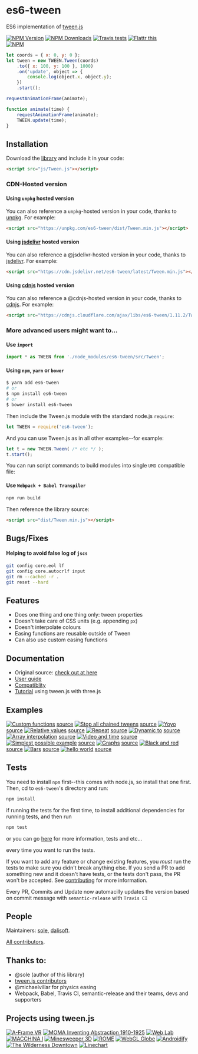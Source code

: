 # es6-tween

ES6 implementation of <a href="https://github.com/tweenjs/tween.js">tween.js</a>

[![NPM Version][npm-image]][npm-url]
[![NPM Downloads][downloads-image]][downloads-url]
[![Travis tests][travis-image]][travis-url]
[![Flattr this][flattr-image]][flattr-url]
<br/>
[![NPM](https://nodei.co/npm/es6-tween.png?downloads=true&stars=true)](https://nodei.co/npm/es6-tween/)

```javascript
let coords = { x: 0, y: 0 };
let tween = new TWEEN.Tween(coords)
	.to({ x: 100, y: 100 }, 1000)
	.on('update', object => {
		console.log(object.x, object.y);
	})
	.start();

requestAnimationFrame(animate);

function animate(time) {
	requestAnimationFrame(animate);
	TWEEN.update(time);
}
```

## Installation

Download the [library](https://raw.githubusercontent.com/tweenjs/es6-tween/master/src/Tween.js) and include it in your code:

```html
<script src="js/Tween.js"></script>
```

### CDN-Hosted version

#### Using `unpkg` hosted version

You can also reference a `unpkg`-hosted version in your code, thanks to <a href="https://unpkg.com/#/">unpkg</a>. For example:

```html
<script src="https://unpkg.com/es6-tween/dist/Tween.min.js"></script>
```

#### Using [jsdelivr](https://github.com/jsdelivr) hosted version

You can also reference a @jsdelivr-hosted version in your code, thanks to [jsdelivr](https://github.com/jsdelivr). For example:

```html
<script src="https://cdn.jsdelivr.net/es6-tween/latest/Tween.min.js"></script>
```

#### Using [cdnjs](https://github.com/cdnjs) hosted version

You can also reference a @cdnjs-hosted version in your code, thanks to [cdnjs](https://github.com/cdnjs). For example:

```html
<script src="https://cdnjs.cloudflare.com/ajax/libs/es6-tween/1.11.2/Tween.min.js"></script>
```


### More advanced users might want to...

#### Use `import`

```javascript
import * as TWEEN from './node_modules/es6-tween/src/Tween';
```

#### Using `npm`, `yarn` or `bower`

```bash
$ yarn add es6-tween
# or
$ npm install es6-tween
# or
$ bower install es6-tween
```

Then include the Tween.js module with the standard node.js `require`:

```javascript
let TWEEN = require('es6-tween');
```

And you can use Tween.js as in all other examples--for example:

```javascript
let t = new TWEEN.Tween( /* etc */ );
t.start();
```

You can run script commands to build modules into single `UMD` compatible file:

#### Use `Webpack + Babel Transpiler`

```bash
npm run build
```

Then reference the library source:

```html
<script src="dist/Tween.min.js"></script>
```

## Bugs/Fixes

#### Helping to avoid false log of `jscs`
```bash
git config core.eol lf
git config core.autocrlf input
git rm --cached -r .
git reset --hard
```

## Features

* Does one thing and one thing only: tween properties
* Doesn't take care of CSS units (e.g. appending `px`)
* Doesn't interpolate colours
* Easing functions are reusable outside of Tween
* Can also use custom easing functions

## Documentation

* Original source: <a href="https://github.com/tweenjs/tween.js">check out at here</a>
* [User guide](./docs/user_guide.md)
* [Compatiblity](./compatibility/comp_support.md)
* [Tutorial](http://learningthreejs.com/blog/2011/08/17/tweenjs-for-smooth-animation/)  using tween.js with three.js

## Examples

[![Custom functions](http://tweenjs.github.io/tween.js/assets/examples/03_graphs.png)](http://tweenjs.github.io/tween.js/examples/12_graphs_custom_functions.html)
[source](./examples/12_graphs_custom_functions.html)
[![Stop all chained tweens](http://tweenjs.github.io/tween.js/assets/examples/11_stop_all_chained_tweens.png)](http://tweenjs.github.io/tween.js/examples/11_stop_all_chained_tweens.html) [source](./examples/11_stop_all_chained_tweens.html)
[![Yoyo](http://tweenjs.github.io/tween.js/assets/examples/10_yoyo.png)](http://tweenjs.github.io/tween.js/examples/10_yoyo.html) [source](./examples/10_yoyo.html)
[![Relative values](http://tweenjs.github.io/tween.js/assets/examples/09_relative.png)](http://tweenjs.github.io/tween.js/examples/09_relative_values.html) [source](./examples/09_relative_values.html)
[![Repeat](http://tweenjs.github.io/tween.js/assets/examples/08_repeat.png)](http://tweenjs.github.io/tween.js/examples/08_repeat.html) [source](./examples/08_repeat.html)
[![Dynamic to](http://tweenjs.github.io/tween.js/assets/examples/07_dynamic_to.png)](http://tweenjs.github.io/tween.js/examples/07_dynamic_to.html) [source](./examples/07_dynamic_to.html)
[![Array interpolation](http://tweenjs.github.io/tween.js/assets/examples/03_graphs.png)](http://tweenjs.github.io/tween.js/examples/06_array_interpolation.html) [source](./examples/06_array_interpolation.html)
[![Video and time](http://tweenjs.github.io/tween.js/assets/examples/06_video_and_time.png)](http://tweenjs.github.io/tween.js/examples/05_video_and_time.html) [source](./examples/05_video_and_time.html)
[![Simplest possible example](http://tweenjs.github.io/tween.js/assets/examples/04_simplest.png)](http://tweenjs.github.io/tween.js/examples/04_simplest.html) [source](./examples/04_simplest.html)
[![Graphs](http://tweenjs.github.io/tween.js/assets/examples/03_graphs.png)](http://tweenjs.github.io/tween.js/examples/03_graphs.html) [source](./examples/03_graphs.html)
[![Black and red](http://tweenjs.github.io/tween.js/assets/examples/02_black_and_red.png)](http://tweenjs.github.io/tween.js/examples/02_black_and_red.html) [source](./examples/02_black_and_red.html)
[![Bars](http://tweenjs.github.io/tween.js/assets/examples/01_bars.png)](http://tweenjs.github.io/tween.js/examples/01_bars.html) [source](./examples/01_bars.html)
[![hello world](http://tweenjs.github.io/tween.js/assets/examples/00_hello_world.png)](http://tweenjs.github.io/tween.js/examples/00_hello_world.html) [source](./examples/00_hello_world.html)

## Tests

You need to install `npm` first--this comes with node.js, so install that one first. Then, cd to `es6-tween`'s directory and run:

```bash
npm install
```

if running the tests for the first time, to install additional dependencies for running tests, and then run

```bash
npm test
```

or you can go [here](https://travis-ci.org/tweenjs/es6-tween) for more information, tests and etc...

every time you want to run the tests.

If you want to add any feature or change existing features, you *must* run the tests to make sure you didn't break anything else. If you send a PR to add something new and it doesn't have tests, or the tests don't pass, the PR won't be accepted. See [contributing](CONTRIBUTING.md) for more information.

Every PR, Commits and Update now automacilly updates the version based on commit message with `semantic-release` with `Travis CI`

## People

Maintainers: [sole](https://github.com/sole), [dalisoft](https://github.com/dalisoft).

[All contributors](http://github.com/tweenjs/tween.js/contributors).

## Thanks to: 
* @sole (author of this library)
* [tween.js contributors](https://github.com/tweenjs/tween.js/graphs/contributors)
* @michaelvillar for physics easing
* Webpack, Babel, Travis CI, semantic-release and their teams, devs and supporters

## Projects using tween.js

[![A-Frame VR](http://tweenjs.github.io/tween.js/assets/projects/10_aframe.png)](https://aframe.io)
[![MOMA Inventing Abstraction 1910-1925](http://tweenjs.github.io/tween.js/assets/projects/09_moma.png)](http://www.moma.org/interactives/exhibitions/2012/inventingabstraction/)
[![Web Lab](http://tweenjs.github.io/tween.js/assets/projects/08_web_lab.png)](http://www.chromeweblab.com/)
[![MACCHINA I](http://tweenjs.github.io/tween.js/assets/projects/07_macchina.png)](http://5013.es/toys/macchina)
[![Minesweeper 3D](http://tweenjs.github.io/tween.js/assets/projects/06_minesweeper3d.png)](http://egraether.com/mine3d/)
[![ROME](http://tweenjs.github.io/tween.js/assets/projects/05_rome.png)](http://ro.me)
[![WebGL Globe](http://tweenjs.github.io/tween.js/assets/projects/04_webgl_globe.png)](http://data-arts.appspot.com/globe)
[![Androidify](http://tweenjs.github.io/tween.js/assets/projects/03_androidify.png)](http://www.androidify.com/)
[![The Wilderness Downtown](http://tweenjs.github.io/tween.js/assets/projects/01_wilderness.png)](http://thewildernessdowntown.com/)
[![Linechart](http://tweenjs.github.io/tween.js/assets/projects/00_linechart.png)](http://dejavis.org/linechart)

[npm-image]: https://img.shields.io/npm/v/es6-tween.svg
[npm-url]: https://npmjs.org/package/es6-tween
[downloads-image]: https://img.shields.io/npm/dm/es6-tween.svg
[downloads-url]: https://npmjs.org/package/es6-tween
[travis-image]: https://travis-ci.org/tweenjs/es6-tween.svg?branch=master
[travis-url]: https://travis-ci.org/tweenjs/es6-tween
[flattr-image]: https://api.flattr.com/button/flattr-badge-large.png
[flattr-url]: https://flattr.com/submit/auto?fid=kxw7jx&url=https%3A%2F%2Fgithub.com%2Ftweenjs%2Fes6-tween
[cdnjs-image]: https://img.shields.io/cdnjs/v/es6-tween.svg
[cdnjs-url]: https://cdnjs.com/libraries/es6-tween